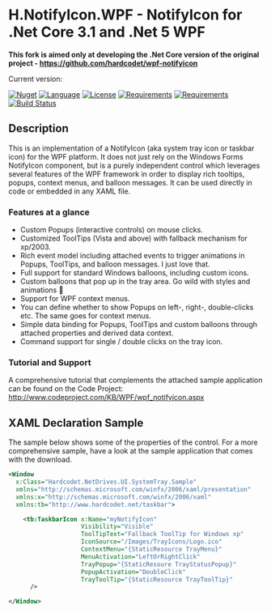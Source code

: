 # H.NotifyIcon.WPF - NotifyIcon for .Net Core 3.1 and .Net 5 WPF

**This fork is aimed only at developing the .Net Core version of the original project - https://github.com/hardcodet/wpf-notifyicon**

Current version: 

[![Nuget](https://img.shields.io/nuget/v/Hardcodet.NotifyIcon.Wpf.NetCore.svg)](https://www.nuget.org/packages/Hardcodet.NotifyIcon.Wpf.NetCore/)
[![Language](https://img.shields.io/badge/language-C%23-blue.svg?style=flat-square)](https://github.com/HavenDV/Hardcodet.NotifyIcon.Wpf.NetCore/search?l=C%23&o=desc&s=&type=Code) 
[![License](https://img.shields.io/github/license/HavenDV/Hardcodet.NotifyIcon.Wpf.NetCore.svg?label=License&maxAge=86400)](LICENSE) 
[![Requirements](https://img.shields.io/badge/Requirements-.NET%20Core%203.1-blue.svg)](https://github.com/dotnet/core/blob/master/release-notes/3.1/3.1-supported-os.md)
[![Requirements](https://img.shields.io/badge/Requirements-.NET%205.0-blue.svg)](https://github.com/dotnet/core/blob/master/release-notes/5.0/5.0-supported-os.md)
[![Build Status](https://github.com/HavenDV/Hardcodet.NotifyIcon.Wpf.NetCore/workflows/.NET%20Core/badge.svg?branch=master)](https://github.com/HavenDV/Hardcodet.NotifyIcon.Wpf.NetCore/actions?query=workflow%3A%22.NET+Core%22)

## Description

This is an implementation of a NotifyIcon (aka system tray icon or taskbar icon) for the WPF platform. It does not just rely on the Windows Forms NotifyIcon component, but is a purely independent control which leverages several features of the WPF framework in order to display rich tooltips, popups, context menus, and balloon messages. It can be used directly in code or embedded in any XAML file.

### Features at a glance

- Custom Popups (interactive controls) on mouse clicks.
- Customized ToolTips (Vista and above) with fallback mechanism for xp/2003.
- Rich event model including attached events to trigger animations in Popups, ToolTips, and balloon messages. I just love that.
- Full support for standard Windows balloons, including custom icons.
- Custom balloons that pop up in the tray area. Go wild with styles and animations 🙂
- Support for WPF context menus.
- You can define whether to show Popups on left-, right-, double-clicks etc. The same goes for context menus.
- Simple data binding for Popups, ToolTips and custom balloons through attached properties and derived data context.
- Command support for single / double clicks on the tray icon.

### Tutorial and Support

A comprehensive tutorial that complements the attached sample application can be found on the Code Project: 
http://www.codeproject.com/KB/WPF/wpf_notifyicon.aspx

## XAML Declaration Sample

The sample below shows some of the properties of the control. For a more comprehensive sample, have a look at the sample application that comes with the download.

``` XML
<Window
  x:Class="Hardcodet.NetDrives.UI.SystemTray.Sample"
  xmlns="http://schemas.microsoft.com/winfx/2006/xaml/presentation"
  xmlns:x="http://schemas.microsoft.com/winfx/2006/xaml"
  xmlns:tb="http://www.hardcodet.net/taskbar">

    <tb:TaskbarIcon x:Name="myNotifyIcon"
                    Visibility="Visible"
                    ToolTipText="Fallback ToolTip for Windows xp"
                    IconSource="/Images/TrayIcons/Logo.ico"
                    ContextMenu="{StaticResource TrayMenu}"
                    MenuActivation="LeftOrRightClick"
                    TrayPopup="{StaticResoure TrayStatusPopup}"
                    PopupActivation="DoubleClick"
                    TrayToolTip="{StaticResource TrayToolTip}"
      />

</Window>
```

